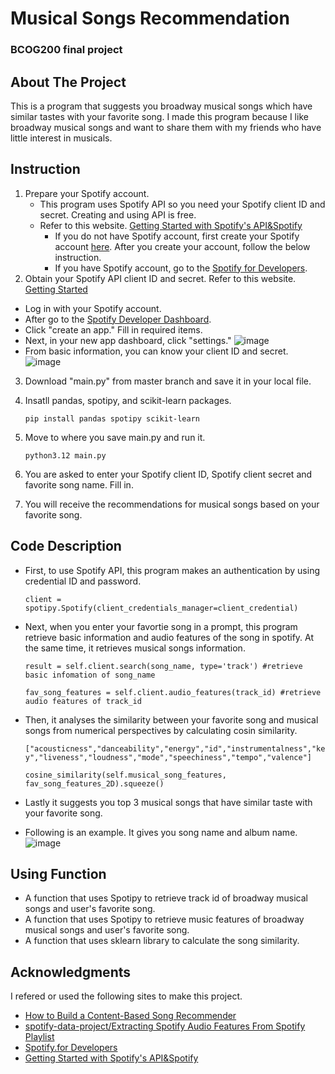 # Musical Songs Recommendation
### BCOG200 final project 
## About The Project 
This is a program that suggests you broadway musical songs which have similar tastes with your favorite song.
I made this program because I like broadway musical songs and want to share them with my friends who have little interest in musicals.

## Instruction
1. Prepare your Spotify account.
   - This program uses Spotify API so you need your Spotify client ID and secret. Creating and using API is free. 
   - Refer to this website. [Getting Started with Spotify's API&Spotify](https://medium.com/@maxtingle/getting-started-with-spotifys-api-spotipy-197c3dc6353b)
     - If you do not have Spotify account, first create your Spotify account [here](https://open.spotify.com/). After you create your account, follow the below instruction. 
     - If you have Spotify account, go to the [Spotify for Developers](https://developer.spotify.com).
2. Obtain your Spotify API client ID and secret.
Refer to this website. [Getting Started](https://developer.spotify.com/documentation/web-api)
  - Log in with your Spotify account. 
  - After go to the [Spotify Developer Dashboard](https://developer.spotify.com/dashboard/).
  - Click "create an app." Fill in required items.
  - Next, in your new app dashboard, click "settings."
![image](https://github.com/chamu10/bcog200-final/assets/90808614/429fd9dc-8dc4-477a-9258-0d41e8b5afb2)
  - From basic information, you can know your client ID and secret.
![image](https://github.com/chamu10/bcog200-final/assets/90808614/fd6b27ee-b065-4495-8c80-45a671da72b6)
3. Download "main.py" from master branch and save it in your local file.
4. Insatll pandas, spotipy, and scikit-learn packages.

    `pip install pandas spotipy scikit-learn`

5. Move to where you save main.py and run it.

    `python3.12 main.py`

6. You are asked to enter your Spotify client ID, Spotify client secret and favorite song name. Fill in.
7. You will receive the recommendations for musical songs based on your favorite song.
   
## Code Description
* First, to use Spotify API, this program makes an authentication by using credential ID and password.

  `client = spotipy.Spotify(client_credentials_manager=client_credential)`

* Next, when you enter your favortie song in a prompt, this program retrieve basic information and audio features of the song in spotify.
At the same time, it retrieves musical songs information.

  `result = self.client.search(song_name, type='track') #retrieve basic infomation of song_name`

  `fav_song_features = self.client.audio_features(track_id) #retrieve audio features of track_id`

* Then, it analyses the similarity between your favorite song and musical songs from numerical perspectives by calculating cosin similarity.

  `["acousticness","danceability","energy","id","instrumentalness","key","liveness","loudness","mode","speechiness","tempo","valence"]`

  `cosine_similarity(self.musical_song_features, fav_song_features_2D).squeeze()`

* Lastly it suggests you top 3 musical songs that have similar taste with your favorite song.

* Following is an example. It gives you song name and album name.
  ![image](https://github.com/chamu10/bcog200-final/assets/90808614/860e64ba-7a24-422c-8a95-aa7b8401d430)

## Using Function
* A function that uses Spotipy to retrieve track id of broadway musical songs and user's favorite song.
* A function that uses Spotipy to retrieve music features of broadway musical songs and user's favorite song.
* A function that uses sklearn library to calculate the song similarity.

## Acknowledgments
I refered or used the following sites to make this project.
* [How to Build a Content-Based Song Recommender](https://georgepaskalev.medium.com/how-to-build-a-content-based-song-recommender-4346edbfa5cf)
* [spotify-data-project/Extracting Spotify Audio Features From Spotify Playlist](https://github.com/simon-th/spotify-data-project/blob/master/Extracting%20Spotify%20Audio%20Features.ipynb)
* [Spotify.for Developers](https://developer.spotify.com/documentation/web-api/reference/search)
* [Getting Started with Spotify's API&Spotify](https://medium.com/@maxtingle/getting-started-with-spotifys-api-spotipy-197c3dc6353b)
